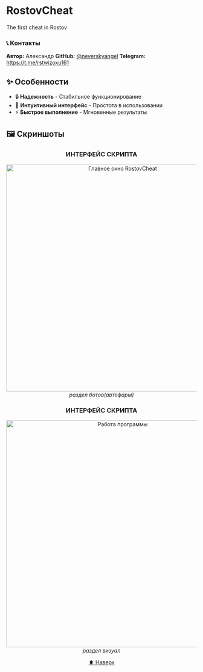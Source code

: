 # RostovCheat

The first cheat in Rostov

### 📞 Контакты
**Автор:** Aлександр 
**GitHub:** [@neverskyangel](https://github.com/kvarckdlll-cell)
**Telegram:** https://t.me/rstwizoxu161

## ✨ Особенности

- 🔒 **Надежность** - Стабильное функционирование
- 🎨 **Интуитивный интерфейс** - Простота в использовании
- ⚡ **Быстрое выполнение** - Мгновенные результаты

## 🖼️ Скриншоты

<div align="center">

### ИНТЕРФЕЙС СКРИПТА
<img width="600" alt="Главное окно RostovCheat" src="https://github.com/user-attachments/assets/7e7ccf7a-b94a-4de3-b652-b89034c18d23" />
<br/>
<em>раздел ботов(автофарм)</em>

### ИНТЕРФЕЙС СКРИПТА
<img width="600" alt="Работа программы" src="https://github.com/user-attachments/assets/d68a07ab-5d88-4379-95be-c7bd947891ef" />
<br/>
<em>раздел визуал</em>

[⬆ Наверх](#rostovcheat-)

</div>
